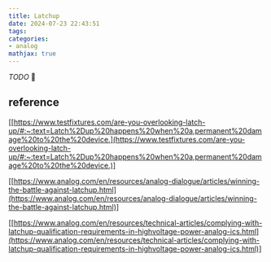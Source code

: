 ```yaml
---
title: Latchup
date: 2024-07-23 22:43:51
tags:
categories:
- analog
mathjax: true
---
```


*TODO* &#128197;





## reference

[[https://www.testfixtures.com/are-you-overlooking-latch-up/#:~:text=Latch%2Dup%20happens%20when%20a,permanent%20damage%20to%20the%20device.](https://www.testfixtures.com/are-you-overlooking-latch-up/#:~:text=Latch%2Dup%20happens%20when%20a,permanent%20damage%20to%20the%20device.)]

[[https://www.analog.com/en/resources/analog-dialogue/articles/winning-the-battle-against-latchup.html](https://www.analog.com/en/resources/analog-dialogue/articles/winning-the-battle-against-latchup.html)]

[[https://www.analog.com/en/resources/technical-articles/complying-with-latchup-qualification-requirements-in-highvoltage-power-analog-ics.html](https://www.analog.com/en/resources/technical-articles/complying-with-latchup-qualification-requirements-in-highvoltage-power-analog-ics.html)]
